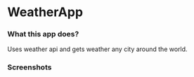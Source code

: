 # WeatherApp
### What this app does?
 Uses weather api and gets weather any city around the world.
### Screenshots
